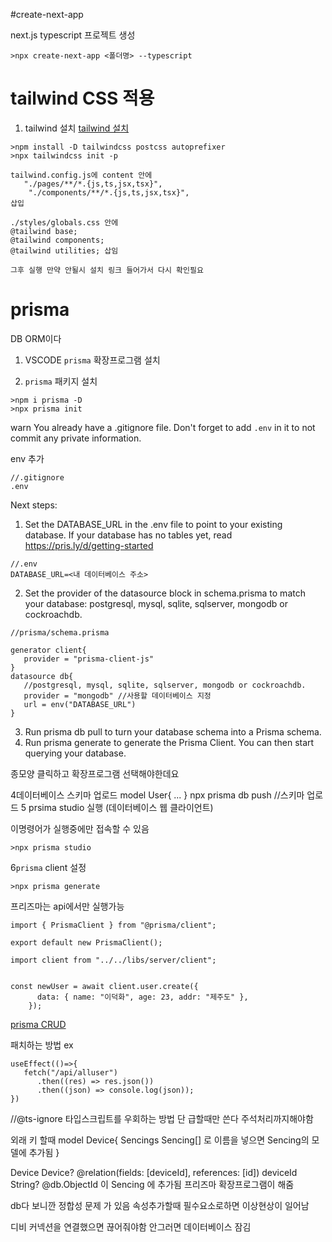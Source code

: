 #create-next-app

next.js typescript 프로젝트 생성

```
>npx create-next-app <폴더명> --typescript

```

# tailwind CSS 적용

1. tailwind 설치
   [tailwind 설치](https://tailwindcss.com/docs/guides/nextjs)

```
>npm install -D tailwindcss postcss autoprefixer
>npx tailwindcss init -p

tailwind.config.js에 content 안에
   "./pages/**/*.{js,ts,jsx,tsx}",
    "./components/**/*.{js,ts,jsx,tsx}",
삽입

./styles/globals.css 안에
@tailwind base;
@tailwind components;
@tailwind utilities; 삽임

그후 실행 만약 안될시 설치 링크 들어가서 다시 확인필요
```

# prisma

DB ORM이다

1. VSCODE `prisma` 확장프로그램 설치

2. `prisma` 패키지 설치

```
>npm i prisma -D
>npx prisma init
```

warn You already have a .gitignore file. Don't forget to add `.env` in it to not commit any private information.

env 추가

```
//.gitignore
.env
```

Next steps:

1. Set the DATABASE_URL in the .env file to point to your existing database. If your database has no tables yet, read https://pris.ly/d/getting-started

```
//.env
DATABASE_URL=<내 데이터베이스 주소>
```

2. Set the provider of the datasource block in schema.prisma to match your database: postgresql, mysql, sqlite, sqlserver, mongodb or cockroachdb.

```
//prisma/schema.prisma

generator client{
   provider = "prisma-client-js"
}
datasource db{
   //postgresql, mysql, sqlite, sqlserver, mongodb or cockroachdb.
   provider = "mongodb" //사용할 데이터베이스 지정
   url = env("DATABASE_URL")
}
```

3. Run prisma db pull to turn your database schema into a Prisma schema.
4. Run prisma generate to generate the Prisma Client. You can then start querying your database.

종모양 클릭하고 확장프로그램 선택해야한데요

4데이터베이스 스키마 업로드
model User{
...
}
npx prisma db push //스키마 업로드
5 prsima studio 실행 (데이터베이스 웹 클라이언트)

이명령어가 실행중에만 접속할 수 있음

```
>npx prisma studio
```

6`prisma` client 설정

```
>npx prisma generate
```

프리즈마는 api에서만 실행가능

```
import { PrismaClient } from "@prisma/client";

export default new PrismaClient();
```

```
import client from "../../libs/server/client";


const newUser = await client.user.create({
      data: { name: "이덕화", age: 23, addr: "제주도" },
    });

```

[prisma CRUD](https://www.prisma.io/docs/concepts/components/prisma-client/crud)

패치하는 방법 ex

```
useEffect(()=>{
   fetch("/api/alluser")
      .then((res) => res.json())
      .then((json) => console.log(json));
})

```

//@ts-ignore
타입스크립트를 우회하는 방법 단 급할때만 쓴다 주석처리까지해야함

외래 키 할때
model Device{
Sencings Sencing[] 로 이름을 넣으면 Sencing의 모델에 추가됨
}

Device Device? @relation(fields: [deviceId], references: [id])
deviceId String? @db.ObjectId
이 Sencing 에 추가됨 프리즈마 확장프로그램이 해줌

db다 보니깐 정합성 문제 가 있음
속성추가할때 필수요소로하면 이상현상이 일어남

디비 커넥션을 연결했으면 끊어줘야함
안그러면 데이터베이스 잠김
